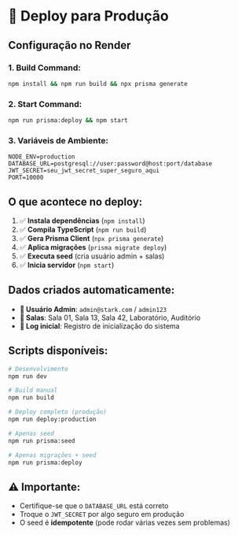 # 🚀 Deploy para Produção

## Configuração no Render

### 1. **Build Command:**
```bash
npm install && npm run build && npx prisma generate
```

### 2. **Start Command:**
```bash
npm run prisma:deploy && npm start
```

### 3. **Variáveis de Ambiente:**
```
NODE_ENV=production
DATABASE_URL=postgresql://user:password@host:port/database
JWT_SECRET=seu_jwt_secret_super_seguro_aqui
PORT=10000
```

## O que acontece no deploy:

1. ✅ **Instala dependências** (`npm install`)
2. ✅ **Compila TypeScript** (`npm run build`)  
3. ✅ **Gera Prisma Client** (`npx prisma generate`)
4. ✅ **Aplica migrações** (`prisma migrate deploy`)
5. ✅ **Executa seed** (cria usuário admin + salas)
6. ✅ **Inicia servidor** (`npm start`)

## Dados criados automaticamente:

- **👤 Usuário Admin**: `admin@stark.com` / `admin123`
- **🏢 Salas**: Sala 01, Sala 13, Sala 42, Laboratório, Auditório
- **📝 Log inicial**: Registro de inicialização do sistema

## Scripts disponíveis:

```bash
# Desenvolvimento
npm run dev

# Build manual
npm run build

# Deploy completo (produção)
npm run deploy:production

# Apenas seed
npm run prisma:seed

# Apenas migrações + seed
npm run prisma:deploy
```

## ⚠️ Importante:

- Certifique-se que o `DATABASE_URL` está correto
- Troque o `JWT_SECRET` por algo seguro em produção
- O seed é **idempotente** (pode rodar várias vezes sem problemas)
